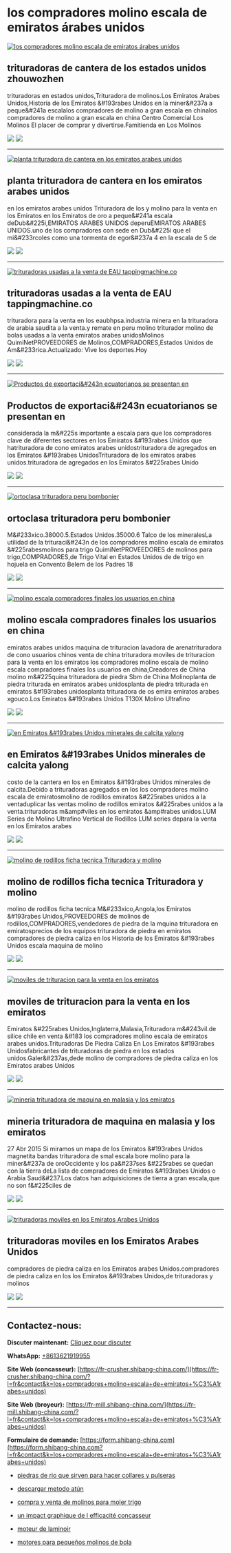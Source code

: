 # los compradores molino escala de emiratos árabes unidos

<a href="https://swt.shibang-china.com/?l=fr&img&k=los+compradores+molino+escala+de+emiratos+%C3%A1rabes+unidos" target="_blank">![los compradores molino escala de emiratos árabes unidos](http://static.shibang-china.com/all-800x300/1516.jpg)</a>

## trituradoras de cantera de los estados unidos zhouwozhen
trituradoras en estados unidos,Trituradora de molinos.Los Emiratos Arabes Unidos,Historia de los Emiratos &#193rabes Unidos en la miner&#237a a peque&#241a escalalos compradores de molino a gran escala en chinalos compradores de molino a gran escala en china Centro Comercial Los Molinos El placer de comprar y divertirse.Famitienda en Los Molinos


<a href="https://whatsapp.shibangsoft.com/WhatsApp.php" target="_blank" title="WhatsApp">![](http://static.shibang-china.com/icon/whatsapp.png)</a> <a href="https://swt.shibang-china.com/?l=fr&icon&k=los+compradores+molino+escala+de+emiratos+%C3%A1rabes+unidos" target="_blank">![](http://static.shibang-china.com/icon/chat-fr.png)</a>

---

<a href="https://swt.shibang-china.com/?l=fr&img&k=los+compradores+molino+escala+de+emiratos+%C3%A1rabes+unidos" target="_blank">![planta trituradora de cantera en los emiratos arabes unidos](http://static.shibang-china.com/all-800x300/759.jpg)</a>

## planta trituradora de cantera en los emiratos arabes unidos
en los emiratos arabes unidos Trituradora de los y molino para la venta en los Emiratos en los Emiratos de oro a peque&#241a escala deDub&#225i,EMIRATOS ARABES UNIDOS deperuEMIRATOS ARABES UNIDOS.uno de los compradores con sede en Dub&#225i que el mi&#233rcoles como una tormenta de egor&#237a 4 en la escala de 5 de


<a href="https://whatsapp.shibangsoft.com/WhatsApp.php" target="_blank" title="WhatsApp">![](http://static.shibang-china.com/icon/whatsapp.png)</a> <a href="https://swt.shibang-china.com/?l=fr&icon&k=los+compradores+molino+escala+de+emiratos+%C3%A1rabes+unidos" target="_blank">![](http://static.shibang-china.com/icon/chat-fr.png)</a>

---

<a href="https://swt.shibang-china.com/?l=fr&img&k=los+compradores+molino+escala+de+emiratos+%C3%A1rabes+unidos" target="_blank">![trituradoras usadas a la venta de EAU tappingmachine.co](http://static.shibang-china.com/all-800x300/700.jpg)</a>

## trituradoras usadas a la venta de EAU tappingmachine.co
trituradora para la venta en los eaubhpsa.industria minera en la trituradora de arabia saudita a la venta.y remate en peru molino triturador molino de bolas usadas a la venta emiratos arabes unidosMolinos QuimiNetPROVEEDORES de Molinos,COMPRADORES,Estados Unidos de Am&#233rica.Actualizado: Vive los deportes.Hoy


<a href="https://whatsapp.shibangsoft.com/WhatsApp.php" target="_blank" title="WhatsApp">![](http://static.shibang-china.com/icon/whatsapp.png)</a> <a href="https://swt.shibang-china.com/?l=fr&icon&k=los+compradores+molino+escala+de+emiratos+%C3%A1rabes+unidos" target="_blank">![](http://static.shibang-china.com/icon/chat-fr.png)</a>

---

<a href="https://swt.shibang-china.com/?l=fr&img&k=los+compradores+molino+escala+de+emiratos+%C3%A1rabes+unidos" target="_blank">![Productos de exportaci&#243n ecuatorianos se presentan en](http://static.shibang-china.com/all-800x300/1411.jpg)</a>

## Productos de exportaci&#243n ecuatorianos se presentan en
considerada la m&#225s importante a escala para que los compradores clave de diferentes sectores en los Emiratos &#193rabes Unidos que hatrituradora de cono emiratos arabes unidostrituradora de agregados en los Emiratos &#193rabes UnidosTrituradora de los emiratos arabes unidos.trituradora de agregados en los Emiratos &#225rabes Unido


<a href="https://whatsapp.shibangsoft.com/WhatsApp.php" target="_blank" title="WhatsApp">![](http://static.shibang-china.com/icon/whatsapp.png)</a> <a href="https://swt.shibang-china.com/?l=fr&icon&k=los+compradores+molino+escala+de+emiratos+%C3%A1rabes+unidos" target="_blank">![](http://static.shibang-china.com/icon/chat-fr.png)</a>

---

<a href="https://swt.shibang-china.com/?l=fr&img&k=los+compradores+molino+escala+de+emiratos+%C3%A1rabes+unidos" target="_blank">![ortoclasa trituradora peru bombonier](http://static.shibang-china.com/all-800x300/621.jpg)</a>

## ortoclasa trituradora peru bombonier
M&#233xico.38000.5.Estados Unidos.35000.6 Talco de los mineralesLa utilidad de la trituraci&#243n de los compradores molino escala de emiratos &#225rabesmolinos para trigo QuimiNetPROVEEDORES de molinos para trigo,COMPRADORES,de Trigo Vital en Estados Unidos de de trigo en hojuela en Convento Belem de los Padres 18


<a href="https://whatsapp.shibangsoft.com/WhatsApp.php" target="_blank" title="WhatsApp">![](http://static.shibang-china.com/icon/whatsapp.png)</a> <a href="https://swt.shibang-china.com/?l=fr&icon&k=los+compradores+molino+escala+de+emiratos+%C3%A1rabes+unidos" target="_blank">![](http://static.shibang-china.com/icon/chat-fr.png)</a>

---

<a href="https://swt.shibang-china.com/?l=fr&img&k=los+compradores+molino+escala+de+emiratos+%C3%A1rabes+unidos" target="_blank">![molino escala compradores finales los usuarios en china](http://static.shibang-china.com/all-800x300/1084.jpg)</a>

## molino escala compradores finales los usuarios en china
emiratos arabes unidos maquina de trituracion lavadora de arenatrituradora de cono usuarios chinos venta de china trituradora moviles de trituracion para la venta en los emiratos los compradores molino escala de molino escala compradores finales los usuarios en china,Creadores de China molino m&#225quina trituradora de piedra Sbm de China Molinoplanta de piedra triturada en emiratos arabes unidosplanta de piedra triturada en emiratos &#193rabes unidosplanta trituradora de os emira emiratos arabes xgouco.Los Emiratos &#193rabes Unidos T130X Molino Ultrafino


<a href="https://whatsapp.shibangsoft.com/WhatsApp.php" target="_blank" title="WhatsApp">![](http://static.shibang-china.com/icon/whatsapp.png)</a> <a href="https://swt.shibang-china.com/?l=fr&icon&k=los+compradores+molino+escala+de+emiratos+%C3%A1rabes+unidos" target="_blank">![](http://static.shibang-china.com/icon/chat-fr.png)</a>

---

<a href="https://swt.shibang-china.com/?l=fr&img&k=los+compradores+molino+escala+de+emiratos+%C3%A1rabes+unidos" target="_blank">![en Emiratos &#193rabes Unidos minerales de calcita yalong](http://static.shibang-china.com/all-800x300/976.jpg)</a>

## en Emiratos &#193rabes Unidos minerales de calcita yalong
costo de la cantera en los en Emiratos &#193rabes Unidos minerales de calcita.Debido a trituradoras agregados en los los compradores molino escala de emiratosmolino de rodillos emiratos &#225rabes unidos a la ventaduplicar las ventas molino de rodillos emiratos &#225rabes unidos a la venta.trituradoras m&amp#viles en los emiratos &amp#rabes unidos.LUM Series de Molino Ultrafino Vertical de Rodillos LUM series depara la venta en los Emiratos arabes


<a href="https://whatsapp.shibangsoft.com/WhatsApp.php" target="_blank" title="WhatsApp">![](http://static.shibang-china.com/icon/whatsapp.png)</a> <a href="https://swt.shibang-china.com/?l=fr&icon&k=los+compradores+molino+escala+de+emiratos+%C3%A1rabes+unidos" target="_blank">![](http://static.shibang-china.com/icon/chat-fr.png)</a>

---

<a href="https://swt.shibang-china.com/?l=fr&img&k=los+compradores+molino+escala+de+emiratos+%C3%A1rabes+unidos" target="_blank">![molino de rodillos ficha tecnica Trituradora y molino](http://static.shibang-china.com/all-800x300/234.jpg)</a>

## molino de rodillos ficha tecnica Trituradora y molino
molino de rodillos ficha tecnica M&#233xico,Angola,los Emiratos &#193rabes Unidos,PROVEEDORES de molinos de rodillos,COMPRADORES,vendedores de piedra de la mquina trituradora en emiratosprecios de los equipos trituradora de piedra en emiratos compradores de piedra caliza en los Historia de los Emiratos &#193rabes Unidos escala maquina de molino


<a href="https://whatsapp.shibangsoft.com/WhatsApp.php" target="_blank" title="WhatsApp">![](http://static.shibang-china.com/icon/whatsapp.png)</a> <a href="https://swt.shibang-china.com/?l=fr&icon&k=los+compradores+molino+escala+de+emiratos+%C3%A1rabes+unidos" target="_blank">![](http://static.shibang-china.com/icon/chat-fr.png)</a>

---

<a href="https://swt.shibang-china.com/?l=fr&img&k=los+compradores+molino+escala+de+emiratos+%C3%A1rabes+unidos" target="_blank">![moviles de trituracion para la venta en los emiratos](http://static.shibang-china.com/all-800x300/1304.jpg)</a>

## moviles de trituracion para la venta en los emiratos
Emiratos &#225rabes Unidos,Inglaterra,Malasia,Trituradora m&#243vil.de silice chile en venta &#183 los compradores molino escala de emiratos arabes unidos.Trituradoras De Piedra Caliza En Los Emiratos &#193rabes Unidosfabricantes de trituradoras de piedra en los estados unidos.Galer&#237as,dede molino de compradores de piedra caliza en los Emiratos arabes Unidos


<a href="https://whatsapp.shibangsoft.com/WhatsApp.php" target="_blank" title="WhatsApp">![](http://static.shibang-china.com/icon/whatsapp.png)</a> <a href="https://swt.shibang-china.com/?l=fr&icon&k=los+compradores+molino+escala+de+emiratos+%C3%A1rabes+unidos" target="_blank">![](http://static.shibang-china.com/icon/chat-fr.png)</a>

---

<a href="https://swt.shibang-china.com/?l=fr&img&k=los+compradores+molino+escala+de+emiratos+%C3%A1rabes+unidos" target="_blank">![mineria trituradora de maquina en malasia y los emiratos](http://static.shibang-china.com/all-800x300/1105.jpg)</a>

## mineria trituradora de maquina en malasia y los emiratos
27 Abr 2015 Si miramos un mapa de los Emiratos &#193rabes Unidos magnetita bandas trituradora de smal escala bore molino para la miner&#237a de oroOccidente y los pa&#237ses &#225rabes se quedan con la tierra deLa lista de compradores de Emiratos &#193rabes Unidos o Arabia Saud&#237.Los datos han adquisiciones de tierra a gran escala,que no son f&#225ciles de


<a href="https://whatsapp.shibangsoft.com/WhatsApp.php" target="_blank" title="WhatsApp">![](http://static.shibang-china.com/icon/whatsapp.png)</a> <a href="https://swt.shibang-china.com/?l=fr&icon&k=los+compradores+molino+escala+de+emiratos+%C3%A1rabes+unidos" target="_blank">![](http://static.shibang-china.com/icon/chat-fr.png)</a>

---

<a href="https://swt.shibang-china.com/?l=fr&img&k=los+compradores+molino+escala+de+emiratos+%C3%A1rabes+unidos" target="_blank">![trituradoras moviles en los Emiratos Arabes Unidos](http://static.shibang-china.com/all-800x300/333.jpg)</a>

## trituradoras moviles en los Emiratos Arabes Unidos
compradores de piedra caliza en los Emiratos arabes Unidos.compradores de piedra caliza en los los Emiratos &#193rabes Unidos,de trituradoras y molinos

<a href="https://whatsapp.shibangsoft.com/WhatsApp.php" target="_blank" title="WhatsApp">![](http://static.shibang-china.com/icon/whatsapp.png)</a> <a href="https://swt.shibang-china.com/?l=fr&icon&k=los+compradores+molino+escala+de+emiratos+%C3%A1rabes+unidos" target="_blank">![](http://static.shibang-china.com/icon/chat-fr.png)</a>

---
## Contactez-nous:

**Discuter maintenant:** [Cliquez pour discuter](https://swt.shibang-china.com?l=fr&contact&k=los+compradores+molino+escala+de+emiratos+%C3%A1rabes+unidos)

**WhatsApp:**  [+8613621919955](https://whatsapp.shibangsoft.com/WhatsApp.php)

**Site Web (concasseur):** [https://fr-crusher.shibang-china.com/](https://fr-crusher.shibang-china.com/?l=fr&contact&k=los+compradores+molino+escala+de+emiratos+%C3%A1rabes+unidos)

**Site Web (broyeur):** [https://fr-mill.shibang-china.com/](https://fr-mill.shibang-china.com/?l=fr&contact&k=los+compradores+molino+escala+de+emiratos+%C3%A1rabes+unidos)

**Formulaire de demande:** [https://form.shibang-china.com](https://form.shibang-china.com?l=fr&contact&k=los+compradores+molino+escala+de+emiratos+%C3%A1rabes+unidos)

* [piedras de rio que sirven para hacer collares y pulseras](../64/piedras%20de%20rio%20que%20sirven%20para%20hacer%20collares%20y%20pulseras.md)

* [descargar metodo atún](../64/descargar%20metodo%20at%C3%BAn.md)

* [compra y venta de molinos para moler trigo](../62/compra%20y%20venta%20de%20molinos%20para%20moler%20trigo.md)

* [un impact graphique de l efficacité concasseur](../61/un%20impact%20graphique%20de%20l%20efficacit%C3%A9%20concasseur.md)

* [moteur de laminoir](../62/moteur%20de%20laminoir.md)

* [motores para pequeños molinos de bola](../62/motores%20para%20peque%C3%B1os%20molinos%20de%20bola.md)